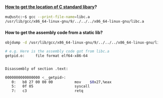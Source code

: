 #### [How to get the location of C standard libary](https://stackoverflow.com/questions/5925678/location-of-c-standard-library?answertab=votes#tab-top)?
```Bash
mu@ustc:~$ gcc --print-file-name=libc.a
/usr/lib/gcc/x86_64-linux-gnu/9/../../../x86_64-linux-gnu/libc.a
```

#### How to get the assembly code from a static lib?
```Bash
objdump -d /usr/lib/gcc/x86_64-linux-gnu/9/../../../x86_64-linux-gnu/libc.a

# e.g. Here is the assembly code got from libc.a
getpid.o:     file format elf64-x86-64


Disassembly of section .text:

0000000000000000 <__getpid>:
   0:   b8 27 00 00 00          mov    $0x27,%eax
   5:   0f 05                   syscall
   7:   c3                      retq

```
